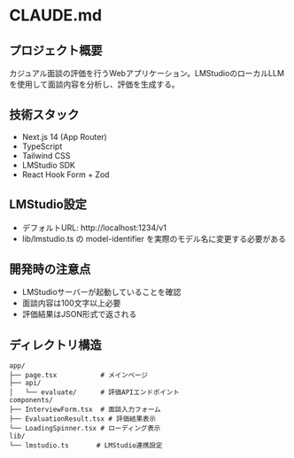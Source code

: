 # CLAUDE.md

## プロジェクト概要
カジュアル面談の評価を行うWebアプリケーション。LMStudioのローカルLLMを使用して面談内容を分析し、評価を生成する。

## 技術スタック
- Next.js 14 (App Router)
- TypeScript
- Tailwind CSS
- LMStudio SDK
- React Hook Form + Zod

## LMStudio設定
- デフォルトURL: http://localhost:1234/v1
- lib/lmstudio.ts の model-identifier を実際のモデル名に変更する必要がある

## 開発時の注意点
- LMStudioサーバーが起動していることを確認
- 面談内容は100文字以上必要
- 評価結果はJSON形式で返される

## ディレクトリ構造
```
app/
├── page.tsx           # メインページ
├── api/
│   └── evaluate/      # 評価APIエンドポイント
components/
├── InterviewForm.tsx  # 面談入力フォーム
├── EvaluationResult.tsx # 評価結果表示
└── LoadingSpinner.tsx # ローディング表示
lib/
└── lmstudio.ts       # LMStudio連携設定
```